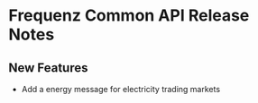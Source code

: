 # Frequenz Common API Release Notes

## New Features

- Add a energy message for electricity trading markets
